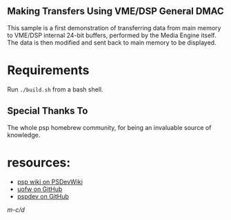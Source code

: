 ## Making Transfers Using VME/DSP General DMAC

This sample is a first demonstration of transferring data from main memory to VME/DSP internal 24-bit buffers, performed by the Media Engine itself.
The data is then modified and sent back to main memory to be displayed.

# Requirements
Run `./build.sh` from a bash shell.

## Special Thanks To
The whole psp homebrew community, for being an invaluable source of knowledge.

# resources:
- [psp wiki on PSDevWiki](https://www.psdevwiki.com/psp/)
- [uofw on GitHub](https://github.com/uofw/uofw)
- [pspdev on GitHub](https://github.com/pspdev)

*m-c/d*
